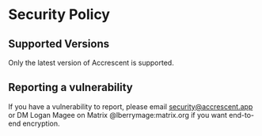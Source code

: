 # Security Policy

## Supported Versions

Only the latest version of Accrescent is supported.

## Reporting a vulnerability

If you have a vulnerability to report, please email <security@accrescent.app> or
DM Logan Magee on Matrix @lberrymage:matrix.org if you want end-to-end
encryption.
